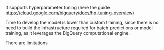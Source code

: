 
It supports hyperparameter tuning (here the guide https://cloud.google.com/bigquery/docs/hp-tuning-overview)

Time to develop the model is lower than custom training, since there is no need to build the infrastructure required for batch predictions or model training, as it leverages the BigQuery computational engine.

There are limitations